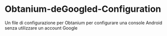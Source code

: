 # Obtanium-deGoogled-Configuration
Un file di configurazione per Obtanium per configurare una console Android senza utilizzare un account Google
